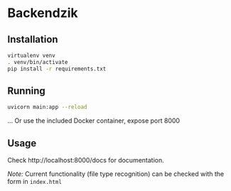 # Backendzik

## Installation 

```bash
virtualenv venv
. venv/bin/activate
pip install -r requirements.txt
```

## Running 

```bash
uvicorn main:app --reload
```

... Or use the included Docker container, expose port 8000

## Usage

Check http://localhost:8000/docs for documentation.

*Note:* Current functionality (file type recognition) can be checked with the form in `index.html`
